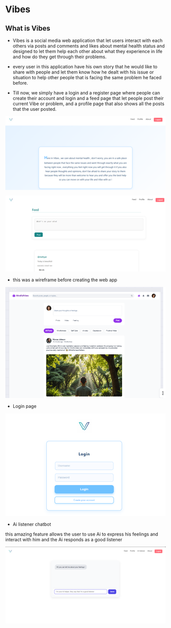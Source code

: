 # Vibes

## What is Vibes

- Vibes is a social media web application that let users interact with each others via posts and comments and likes about mental health status and designed to let them help each other about what they experience in life and how do they get through their problems.

- every user in this application have his own story that he would like to share with people and let them know how he dealt with his issue or situation to help other people that is facing the same problem he faced before.

- Till now, we simply have a login and a register page where people can create their account and login and a feed page that let people post their current Vibe or problem, and a profile page that also shows all the posts that the user posted.

![About picture](./frontend/src/components/images/AboutPic.png)


![feed page](./frontend//src/components/images/feedPage.png)

- this was a wireframe before creating the web app

![wireframe](./frontend//src/components/images/VibesWireFrame.png)

- Login page

![login page](./frontend//src/components/images/loginPage.png)

- Ai listener chatbot 

this amazing feature allows the user to use Ai to express his feelings and interact with him and the Ai responds
as a good listener

![Ai chatbot](./frontend/src/components/images/VibesAiBotImg.png)